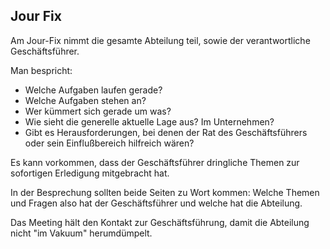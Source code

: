 ## Jour Fix

Am Jour-Fix nimmt die gesamte Abteilung teil, sowie der verantwortliche Geschäftsführer. 

Man bespricht:

- Welche Aufgaben laufen gerade?
- Welche Aufgaben stehen an?
- Wer kümmert sich gerade um was?
- Wie sieht die generelle aktuelle Lage aus? Im Unternehmen?
- Gibt es Herausforderungen, bei denen der Rat des Geschäftsführers oder sein Einflußbereich hilfreich wären?

Es kann vorkommen, dass der Geschäftsführer dringliche Themen zur sofortigen Erledigung mitgebracht hat. 

In der Besprechung sollten beide Seiten zu Wort kommen: Welche Themen und Fragen also hat der Geschäftsführer und welche hat die Abteilung. 

Das Meeting hält den Kontakt zur Geschäftsführung, damit die Abteilung nicht "im Vakuum" herumdümpelt.